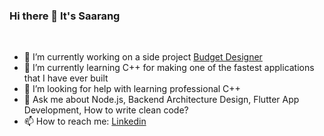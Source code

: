 ### Hi there 👋 It's Saarang

<br/>

- 🔭 I’m currently working on a side project [Budget Designer](https://www.thepocketpixel.com/products/budget-designer)
- 🌱 I’m currently learning C++ for making one of the fastest applications that I have ever built
- 🤔 I’m looking for help with learning professional C++
- 💬 Ask me about Node.js, Backend Architecture Design, Flutter App Development, How to write clean code?
- 📫 How to reach me: [Linkedin](https://www.linkedin.com/in/saarang-tiwari-204218127/)
